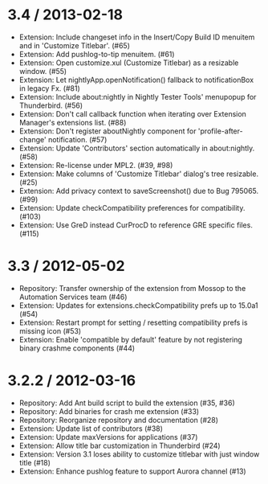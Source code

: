 3.4 / 2013-02-18
==================

  * Extension: Include changeset info in the Insert/Copy Build ID menuitem and in 'Customize Titlebar'. (#65)
  * Extension: Add pushlog-to-tip menuitem. (#61)
  * Extension: Open customize.xul (Customize Titlebar) as a resizable window. (#55)
  * Extension: Let nightlyApp.openNotification() fallback to notificationBox in legacy Fx. (#81)
  * Extension: Include about:nightly in Nightly Tester Tools' menupopup for Thunderbird. (#56)
  * Extension: Don't call callback function when iterating over Extension Manager's extensions list. (#88)
  * Extension: Don't register aboutNightly component for 'profile-after-change' notification. (#57)
  * Extension: Update 'Contributors' section automatically in about:nightly. (#58)
  * Extension: Re-license under MPL2. (#39, #98)
  * Extension: Make columns of 'Customize Titlebar' dialog's tree resizable. (#25)
  * Extension: Add privacy context to saveScreenshot() due to Bug 795065. (#99)
  * Extension: Update checkCompatibility preferences for compatibility. (#103)
  * Extension: Use GreD instead CurProcD to reference GRE specific files. (#115)

3.3 / 2012-05-02
==================

  * Repository: Transfer ownership of the extension from Mossop to the Automation Services team (#46)
  * Extension: Updates for extensions.checkCompatibility prefs up to 15.0a1 (#54)
  * Extension: Restart prompt for setting / resetting compatibility prefs is missing icon (#53)
  * Extension: Enable 'compatible by default' feature by not registering binary crashme components (#44)

3.2.2 / 2012-03-16
==================

  * Repository: Add Ant build script to build the extension (#35, #36)
  * Repository: Add binaries for crash me extension (#33)
  * Repository: Reorganize repository and documentation (#28)
  * Extension: Update list of contributors (#38)
  * Extension: Update maxVersions for applications (#37)
  * Extension: Allow title bar customization in Thunderbird (#24)
  * Extension: Version 3.1 loses ability to customize titlebar with just window title (#18)
  * Extension: Enhance pushlog feature to support Aurora channel (#13)
